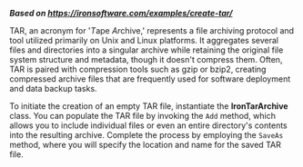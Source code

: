 ***Based on <https://ironsoftware.com/examples/create-tar/>***

TAR, an acronym for '*T*ape *Ar*chive,' represents a file archiving protocol and tool utilized primarily on Unix and Linux platforms. It aggregates several files and directories into a singular archive while retaining the original file system structure and metadata, though it doesn't compress them. Often, TAR is paired with compression tools such as gzip or bzip2, creating compressed archive files that are frequently used for software deployment and data backup tasks.

To initiate the creation of an empty TAR file, instantiate the **IronTarArchive** class. You can populate the TAR file by invoking the `Add` method, which allows you to include individual files or even an entire directory's contents into the resulting archive. Complete the process by employing the `SaveAs` method, where you will specify the location and name for the saved TAR file.